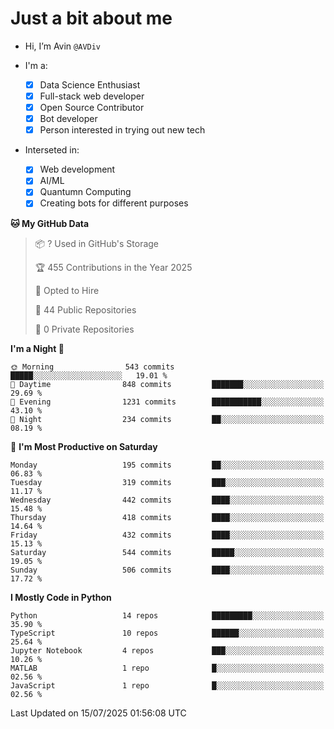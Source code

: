 # Just a bit about me

- Hi, I’m Avin `@AVDiv`

- I'm a:
  - [x] Data Science Enthusiast
  - [x] Full-stack web developer
  - [x] Open Source Contributor
  - [x] Bot developer
  - [x] Person interested in trying out new tech
- Interseted in:
  - [x] Web development
  - [x] AI/ML
  - [x] Quantumn Computing
  - [x] Creating bots for different purposes 

<!--START_SECTION:waka-->
**🐱 My GitHub Data** 

> 📦 ? Used in GitHub's Storage 
 > 
> 🏆 455 Contributions in the Year 2025
 > 
> 💼 Opted to Hire
 > 
> 📜 44 Public Repositories 
 > 
> 🔑 0 Private Repositories 
 > 
**I'm a Night 🦉** 

```text
🌞 Morning                543 commits         █████░░░░░░░░░░░░░░░░░░░░   19.01 % 
🌆 Daytime                848 commits         ███████░░░░░░░░░░░░░░░░░░   29.69 % 
🌃 Evening                1231 commits        ███████████░░░░░░░░░░░░░░   43.10 % 
🌙 Night                  234 commits         ██░░░░░░░░░░░░░░░░░░░░░░░   08.19 % 
```
📅 **I'm Most Productive on Saturday** 

```text
Monday                   195 commits         ██░░░░░░░░░░░░░░░░░░░░░░░   06.83 % 
Tuesday                  319 commits         ███░░░░░░░░░░░░░░░░░░░░░░   11.17 % 
Wednesday                442 commits         ████░░░░░░░░░░░░░░░░░░░░░   15.48 % 
Thursday                 418 commits         ████░░░░░░░░░░░░░░░░░░░░░   14.64 % 
Friday                   432 commits         ████░░░░░░░░░░░░░░░░░░░░░   15.13 % 
Saturday                 544 commits         █████░░░░░░░░░░░░░░░░░░░░   19.05 % 
Sunday                   506 commits         ████░░░░░░░░░░░░░░░░░░░░░   17.72 % 
```


**I Mostly Code in Python** 

```text
Python                   14 repos            █████████░░░░░░░░░░░░░░░░   35.90 % 
TypeScript               10 repos            ██████░░░░░░░░░░░░░░░░░░░   25.64 % 
Jupyter Notebook         4 repos             ███░░░░░░░░░░░░░░░░░░░░░░   10.26 % 
MATLAB                   1 repo              █░░░░░░░░░░░░░░░░░░░░░░░░   02.56 % 
JavaScript               1 repo              █░░░░░░░░░░░░░░░░░░░░░░░░   02.56 % 
```




 Last Updated on 15/07/2025 01:56:08 UTC
<!--END_SECTION:waka-->
